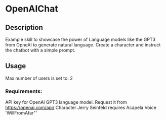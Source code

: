 # OpenAIChat

## Description
Example skill to showcase the power of Language models like the GPT3 from OpneAI to generate natural language. 
Create a character and instruct the chatbot with a simple prompt. 

## Usage
Max number of users is set to: 2

### Requirements:
API key for OpenAI GPT3 language model. Request it from https://openai.com/api/
Character Jerry Seinfeld requires Acapela Voice 'WillFromAfar"'
